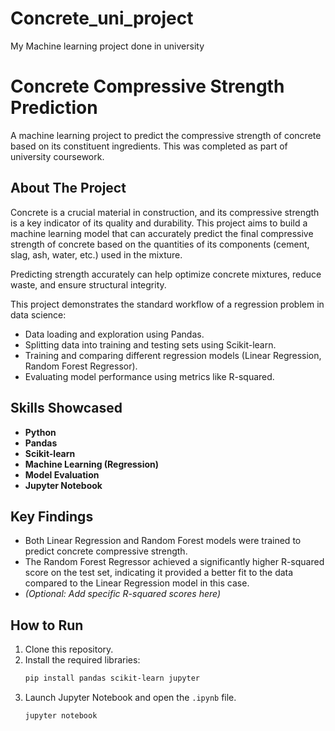 # Concrete_uni_project
My Machine learning project done in university 
# Concrete Compressive Strength Prediction

A machine learning project to predict the compressive strength of concrete based on its constituent ingredients. This was completed as part of university coursework.

## About The Project

Concrete is a crucial material in construction, and its compressive strength is a key indicator of its quality and durability. This project aims to build a machine learning model that can accurately predict the final compressive strength of concrete based on the quantities of its components (cement, slag, ash, water, etc.) used in the mixture.

Predicting strength accurately can help optimize concrete mixtures, reduce waste, and ensure structural integrity.

This project demonstrates the standard workflow of a regression problem in data science:
* Data loading and exploration using Pandas.
* Splitting data into training and testing sets using Scikit-learn.
* Training and comparing different regression models (Linear Regression, Random Forest Regressor).
* Evaluating model performance using metrics like R-squared.

## Skills Showcased

* **Python**
* **Pandas**
* **Scikit-learn**
* **Machine Learning (Regression)**
* **Model Evaluation**
* **Jupyter Notebook**

## Key Findings

* Both Linear Regression and Random Forest models were trained to predict concrete compressive strength.
* The Random Forest Regressor achieved a significantly higher R-squared score on the test set, indicating it provided a better fit to the data compared to the Linear Regression model in this case.
* *(Optional: Add specific R-squared scores here)*

## How to Run

1.  Clone this repository.
2.  Install the required libraries:
    ```bash
    pip install pandas scikit-learn jupyter
    ```
3.  Launch Jupyter Notebook and open the `.ipynb` file.
    ```bash
    jupyter notebook
    ```
